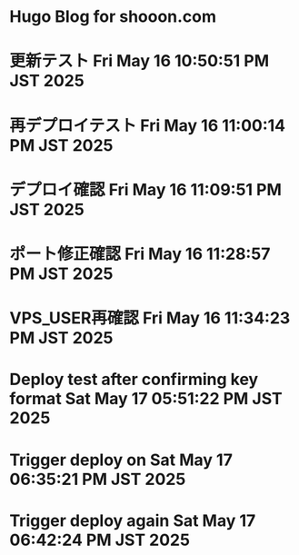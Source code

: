 # Hugo Blog for shooon.com
# 更新テスト Fri May 16 10:50:51 PM JST 2025
# 再デプロイテスト Fri May 16 11:00:14 PM JST 2025
# デプロイ確認 Fri May 16 11:09:51 PM JST 2025
# ポート修正確認 Fri May 16 11:28:57 PM JST 2025
# VPS_USER再確認 Fri May 16 11:34:23 PM JST 2025
# Deploy test after confirming key format Sat May 17 05:51:22 PM JST 2025
# Trigger deploy on Sat May 17 06:35:21 PM JST 2025
# Trigger deploy again Sat May 17 06:42:24 PM JST 2025
